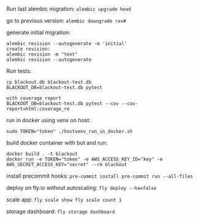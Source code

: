 Run last alembic migration:
`alembic upgrade head`

go to previous version:
`alembic downgrade rev#`

generate initial migration:
```
alembic revision --autogenerate -m 'initial'
create revision:
alembic revision -m "text"
alembic revision --autogenerate
```


Run tests:
```
cp blackout.db blackout-test.db
BLACKOUT_DB=blackout-test.db pytest

with coverage report 
BLACKOUT_DB=blackout-test.db pytest --cov --cov-report=html:coverage_re
```
run in docker using venv on host:

`
sudo TOKEN="token" ./hostvenv_run_in_docker.sh
`

build docker container with bot and run:
```
docker build . -t blackout
docker run -e TOKEN="token" -e AWS_ACCESS_KEY_ID="key" -e AWS_SECRET_ACCESS_KEY="secret" --rm blackout  
```

install precommit hooks:
`
pre-commit install
pre-commit run --all-files
`

deploy on fly.io without autoscaling:
`
fly deploy --ha=false   
`

scale app:
`
fly scale show
fly scale count 1
`

storage dashboard:
`
fly storage dashboard
`